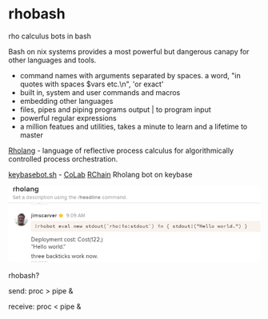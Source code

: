 # rhobash
rho calculus bots in bash

Bash on nix systems provides a most powerful but dangerous canapy for other languages and tools.
- command names with arguments separated by spaces. a word, "in quotes with spaces $vars etc.\n", 'or exact'
- built in, system and user commands and macros
- embedding other languages
- files, pipes and piping programs output | to program input
- powerful regular expressions
- a million featues and utilities, takes a minute to learn and a lifetime to master

[Rholang](http://rholang.org) - language of reflective process calculus for algorithmically controlled process orchestration.

[keybasebot.sh](keybasebot.sh) - [CoLab](https://docs.google.com/document/d/1YnXr8zx-0Wv8mSule1GXTvs1BVayEs0wKjovC-9EMOQ/edit) [RChain](https://RChain.coop) Rholang bot on keybase

![](hello.png)

rhobash?

send: proc > pipe &

receive: proc < pipe &
